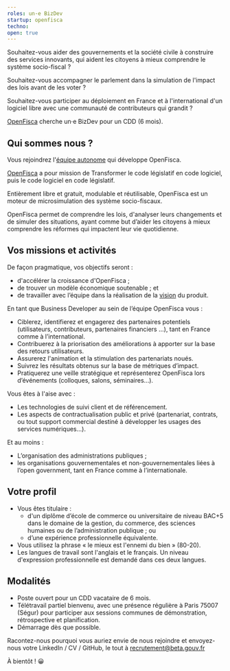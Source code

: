 ```yaml
---
roles: un·e BizDev
startup: openfisca
techno:
open: true
---
```


Souhaitez-vous aider des gouvernements et la société civile à construire des services innovants, qui aident les citoyens à mieux comprendre le système socio-fiscal ?

Souhaitez-vous accompagner le parlement dans la simulation de l'impact des lois avant de les voter ?

Souhaitez-vous participer au déploiement en France et à l'international d'un logiciel libre avec une communauté de contributeurs qui grandit ?

[OpenFisca](https://openfisca.org/fr/) cherche un·e BizDev pour un CDD (6 mois).

<!--more-->

## Qui sommes nous ?

Vous rejoindrez l'[équipe autonome](https://beta.gouv.fr/2016/11/28/equipes-autonomes) qui développe OpenFisca.

[OpenFisca](https://openfisca.org/fr/) a pour mission de Transformer le code législatif en code logiciel, puis le code logiciel en code législatif.

Entièrement libre et gratuit, modulable et réutilisable, OpenFisca est un moteur de microsimulation des système socio-fiscaux.

OpenFisca permet de comprendre les lois, d'analyser leurs changements et de simuler des situations, ayant comme but d’aider les citoyens à mieux comprendre les réformes qui impactent leur vie quotidienne.

## Vos missions et activités

De façon pragmatique, vos objectifs seront :
- d'accélérer la croissance d'OpenFisca ;
- de trouver un modèle économique soutenable ; et
- de travailler avec l’équipe dans la réalisation de la [vision](https://trello.com/b/Y0SQNAVh/roadmap) du produit.


En tant que Business Developer au sein de l’équipe OpenFisca vous :
- Ciblerez, identifierez et engagerez des partenaires potentiels (utilisateurs, contributeurs, partenaires financiers ...), tant en France comme à l’international.
- Contribuerez à la priorisation des améliorations à apporter sur la base des retours utilisateurs.
- Assurerez l'animation et la stimulation des partenariats noués.
- Suivrez les résultats obtenus sur la base de métriques d’impact.
- Pratiquerez une veille stratégique et représenterez OpenFisca lors d’événements (colloques, salons, séminaires...).

Vous êtes à l'aise avec :
- Les technologies de suivi client et de référencement.
- Les aspects de contractualisation public et privé (partenariat, contrats, ou tout support commercial destiné à développer les usages des services numériques...).

Et au moins :
- L’organisation des administrations publiques ;
- les organisations gouvernementales et non-gouvernementales liées à l’open government, tant en France comme à l’internationale.

## Votre profil

- Vous êtes titulaire :
    - d'un diplôme d’école de commerce ou universitaire de niveau BAC+5 dans le domaine de la gestion, du commerce, des sciences humaines ou de l’administration publique ; ou
    - d’une expérience professionnelle équivalente.
- Vous utilisez la phrase « le mieux est l'ennemi du bien » (80-20).
- Les langues de travail sont l'anglais et le français. Un niveau d'expression professionnelle est demandé dans ces deux langues.

## Modalités

- Poste ouvert pour un CDD vacataire de 6 mois.
- Télétravail partiel bienvenu, avec une présence régulière à Paris 75007 (Ségur) pour participer aux sessions communes de démonstration, rétrospective et planification.
- Démarrage dès que possible.

Racontez-nous pourquoi vous auriez envie de nous rejoindre et envoyez-nous votre LinkedIn / CV / GitHub, le tout à recrutement@beta.gouv.fr

À bientôt ! 😀
